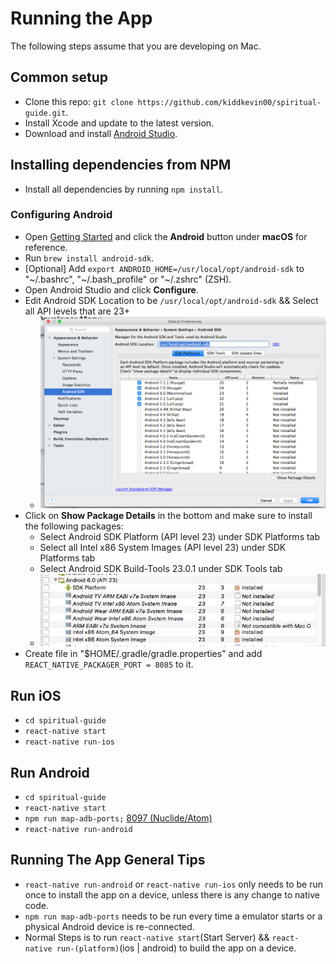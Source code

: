 Running the App
===============

The following steps assume that you are developing on Mac.

## Common setup
  - Clone this repo: `git clone https://github.com/kiddkevin00/spiritual-guide.git`.
  - Install Xcode and update to the latest version.
  - Download and install [Android Studio](https://developer.android.com/studio/index.html).

## Installing dependencies from NPM
  - Install all dependencies by running `npm install`.

### Configuring Android
  - Open [Getting Started](http://facebook.github.io/react-native/docs/getting-started.html) and click the **Android** button under **macOS** for reference.
  - Run `brew install android-sdk`.
  - [Optional] Add `export ANDROID_HOME=/usr/local/opt/android-sdk` to "~/.bashrc", "~/.bash_profile" or "~/.zshrc" (ZSH).
  - Open Android Studio and click **Configure**.
  - Edit Android SDK Location to be `/usr/local/opt/android-sdk` && Select all API levels that are 23+
     - ![Set Path](./doc/assets/SetPath.png)
  - Click on **Show Package Details** in the bottom and make sure to install the following packages:
     - Select Android SDK Platform (API level 23) under SDK Platforms tab
     - Select all Intel x86 System Images (API level 23) under SDK Platforms tab
     - Select Android SDK Build-Tools 23.0.1 under SDK Tools tab
     - ![Install Correct Images](./doc/assets/SdkManager.png)
  - Create file in "$HOME/.gradle/gradle.properties" and add `REACT_NATIVE_PACKAGER_PORT = 8085` to it.

## Run iOS
  - `cd spiritual-guide`
  - `react-native start`
  - `react-native run-ios`

## Run Android
  - `cd spiritual-guide`
  - `react-native start`
  - `npm run map-adb-ports;` [8097 (Nuclide/Atom)](https://github.com/facebook/nuclide/issues/408)
  - `react-native run-android`

## Running The App General Tips
- `react-native run-android` or `react-native run-ios` only needs to be run once to install the app on a device, unless there is any change to native code.
- `npm run map-adb-ports` needs to be run every time a emulator starts or a physical Android device is re-connected.
- Normal Steps is to run `react-native start`(Start Server) && `react-native run-(platform)`(ios | android) to build the app on a device.

